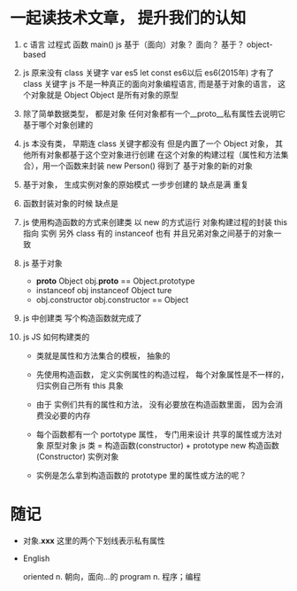 # 一起读技术文章， 提升我们的认知

1. c 语言   过程式  函数 main() 
    js 基于（面向）对象？
    面向？    基于？
    object-based

2. js 原来没有 class 关键字
    var es5       let const es6以后
    es6(2015年) 才有了 class 关键字
    js 不是一种真正的面向对象编程语言, 而是基于对象的语言， 这个对象就是 Object 
    Object 是所有对象的原型

3. 除了简单数据类型， 都是对象
    任何对象都有一个__proto__私有属性去说明它基于哪个对象创建的

4. js 本没有类，    早期连 class 关键字都没有
    但是内置了一个 Object 对象，
    其他所有对象都基于这个空对象进行创建
    在这个对象的构建过程（属性和方法集合），用一个函数来封装
    new Person() 得到了    基于对象的新的对象

5. 基于对象， 生成实例对象的原始模式 一步步创建的
    缺点是满 重复

6. 函数封装对象的时候
    缺点是

7. js 使用构造函数的方式来创建类
    以 new 的方式运行
    对象构建过程的封装  this 指向 实例
    另外 class 有的 instanceof 也有
    并且兄弟对象之间基于的对象一致

8. js 基于对象
    - __proto__  Object                         obj.__proto__ == Object.prototype
    - instanceof                                obj instanceof Object          ture
    - obj.constructor                               obj.constructor == Object

9. js 中创建类 写个构造函数就完成了

10. js JS 如何构建类的
    - 类就是属性和方法集合的模板，  抽象的
    - 先使用构造函数， 定义实例属性的构造过程， 每个对象属性是不一样的，
        归实例自己所有    this      具象
    - 由于 实例们共有的属性和方法， 没有必要放在构造函数里面， 因为会消费没必要的内存
    - 每个函数都有一个 portotype 属性， 专门用来设计 共享的属性或方法对象
        原型对象
        js 类 = 构造函数(constructor) + prototype
        new 构造函数(Constructor)   实例对象

    - 实例是怎么拿到构造函数的 prototype 里的属性或方法的呢？

    











# 随记

- 对象.__xxx__        这里的两个下划线表示私有属性

- English   

    oriented    n. 朝向，面向...的
    program     n. 程序；编程